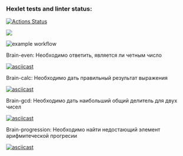 ### Hexlet tests and linter status:
[![Actions Status](https://github.com/sanchopanda/frontend-project-lvl1/workflows/hexlet-check/badge.svg)](https://github.com/sanchopanda/frontend-project-lvl1/actions) 

<a href="https://codeclimate.com/github/codeclimate/codeclimate/maintainability"><img src="https://api.codeclimate.com/v1/badges/a99a88d28ad37a79dbf6/maintainability" /></a>

![example workflow](https://github.com/sanchopanda/frontend-project-lvl1/actions/workflows/lint-check.yml/badge.svg)

Brain-even:
Необходимо ответить, является ли четным число

[![asciicast](https://asciinema.org/a/MEYboK5wMqahjxxR6DsYmz1ma.svg)](https://asciinema.org/a/MEYboK5wMqahjxxR6DsYmz1ma)

Brain-calc:
Необходимо дать правильный результат выражения

[![asciicast](https://asciinema.org/a/IrtTnAcJUU3wTjVqIn2Lnogdz.svg)](https://asciinema.org/a/IrtTnAcJUU3wTjVqIn2Lnogdz)

Brain-gcd:
Необходимо дать наибольший общий делитель для двух чисел

[![asciicast](https://asciinema.org/a/lf9Q9tQhhAVAVlj8TYyYxFHB7.svg)](https://asciinema.org/a/lf9Q9tQhhAVAVlj8TYyYxFHB7)

Brain-progression:
Необходимо найти недостающий элемент арифмитеческой прогресии

[![asciicast](https://asciinema.org/a/McF2e65lBNCjywniuDqtgv5Te.svg)](https://asciinema.org/a/McF2e65lBNCjywniuDqtgv5Te)
